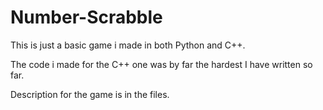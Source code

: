 # Number-Scrabble
This is just a basic game i made in both Python and C++.

The code i made for the C++ one was by far the hardest I have written so far.

Description for the game is in the files.

